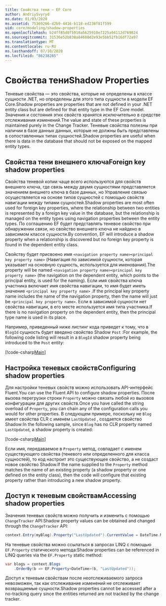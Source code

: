 ```yaml
---
title: Свойства тени — EF Core
author: AndriySvyryd
ms.date: 01/03/2020
ms.assetid: 75369266-d2b9-4416-b118-ed238f81f599
uid: core/modeling/shadow-properties
ms.openlocfilehash: b24ff85d8f5910a5625910e7225a94112d769824
ms.sourcegitcommit: 31536e52b838a84680d2e93e5bb52fb16df72a97
ms.translationtype: MT
ms.contentlocale: ru-RU
ms.lasthandoff: 07/10/2020
ms.locfileid: "86238285"
---
```

# <a name="shadow-properties"></a><span data-ttu-id="91e8d-102">Свойства тени</span><span class="sxs-lookup"><span data-stu-id="91e8d-102">Shadow Properties</span></span>

<span data-ttu-id="91e8d-103">Теневые свойства — это свойства, которые не определены в классе сущности .NET, но определены для этого типа сущности в модели EF Core.</span><span class="sxs-lookup"><span data-stu-id="91e8d-103">Shadow properties are properties that are not defined in your .NET entity class but are defined for that entity type in the EF Core model.</span></span> <span data-ttu-id="91e8d-104">Значения и состояния этих свойств хранятся исключительно в средстве отслеживания изменений.</span><span class="sxs-lookup"><span data-stu-id="91e8d-104">The value and state of these properties is maintained purely in the Change Tracker.</span></span> <span data-ttu-id="91e8d-105">Теневые свойства полезны при наличии в базе данных данных, которые не должны быть представлены в сопоставленных типах сущностей.</span><span class="sxs-lookup"><span data-stu-id="91e8d-105">Shadow properties are useful when there is data in the database that should not be exposed on the mapped entity types.</span></span>

## <a name="foreign-key-shadow-properties"></a><span data-ttu-id="91e8d-106">Свойства тени внешнего ключа</span><span class="sxs-lookup"><span data-stu-id="91e8d-106">Foreign key shadow properties</span></span>

<span data-ttu-id="91e8d-107">Свойства теневой копии чаще всего используются для свойств внешнего ключа, где связь между двумя сущностями представляется значением внешнего ключа в базе данных, но Управление связью осуществляется на основе типов сущностей с помощью свойств навигации между типами сущностей.</span><span class="sxs-lookup"><span data-stu-id="91e8d-107">Shadow properties are most often used for foreign key properties, where the relationship between two entities is represented by a foreign key value in the database, but the relationship is managed on the entity types using navigation properties between the entity types.</span></span> <span data-ttu-id="91e8d-108">По соглашению EF будет представлять теневое свойство при обнаружении связи, но свойство внешнего ключа не найдено в зависимом классе сущности.</span><span class="sxs-lookup"><span data-stu-id="91e8d-108">By convention, EF will introduce a shadow property when a relationship is discovered but no foreign key property is found in the dependent entity class.</span></span>

<span data-ttu-id="91e8d-109">Свойству будет присвоено имя `<navigation property name><principal key property name>` (Навигация по зависимой сущности, которая указывает на основную сущность, используется для именования).</span><span class="sxs-lookup"><span data-stu-id="91e8d-109">The property will be named `<navigation property name><principal key property name>` (the navigation on the dependent entity, which points to the principal entity, is used for the naming).</span></span> <span data-ttu-id="91e8d-110">Если имя свойства ключа участника включает имя свойства навигации, то имя будет иметь значение `<principal key property name>` .</span><span class="sxs-lookup"><span data-stu-id="91e8d-110">If the principal key property name includes the name of the navigation property, then the name will just be `<principal key property name>`.</span></span> <span data-ttu-id="91e8d-111">Если в зависимой сущности нет свойства навигации, в его месте используется имя типа участника.</span><span class="sxs-lookup"><span data-stu-id="91e8d-111">If there is no navigation property on the dependent entity, then the principal type name is used in its place.</span></span>

<span data-ttu-id="91e8d-112">Например, приведенный ниже листинг кода приведет к тому, что в `BlogId` сущность будет введено свойство Shadow `Post` :</span><span class="sxs-lookup"><span data-stu-id="91e8d-112">For example, the following code listing will result in a `BlogId` shadow property being introduced to the `Post` entity:</span></span>

[!code-csharp[Main](../../../samples/core/Modeling/Conventions/ShadowForeignKey.cs?name=Conventions&highlight=21-23)]

## <a name="configuring-shadow-properties"></a><span data-ttu-id="91e8d-113">Настройка теневых свойств</span><span class="sxs-lookup"><span data-stu-id="91e8d-113">Configuring shadow properties</span></span>

<span data-ttu-id="91e8d-114">Для настройки теневых свойств можно использовать API-интерфейс Fluent.</span><span class="sxs-lookup"><span data-stu-id="91e8d-114">You can use the Fluent API to configure shadow properties.</span></span> <span data-ttu-id="91e8d-115">После вызова перегрузки строки `Property` можно связать любой из вызовов конфигурации для других свойств.</span><span class="sxs-lookup"><span data-stu-id="91e8d-115">Once you have called the string overload of `Property`, you can chain any of the configuration calls you would for other properties.</span></span> <span data-ttu-id="91e8d-116">В следующем примере, поскольку не `Blog` имеет свойства CLR с именем `LastUpdated` , создается свойство Shadow:</span><span class="sxs-lookup"><span data-stu-id="91e8d-116">In the following sample, since `Blog` has no CLR property named `LastUpdated`, a shadow property is created:</span></span>

[!code-csharp[Main](../../../samples/core/Modeling/FluentAPI/ShadowProperty.cs?name=ShadowProperty&highlight=8)]

<span data-ttu-id="91e8d-117">Если имя, передаваемое в `Property` метод, совпадает с именем существующего свойства (теневого или определенного для класса сущностей), то код настроит это существующее свойство, а не создаст новое свойство Shadow.</span><span class="sxs-lookup"><span data-stu-id="91e8d-117">If the name supplied to the `Property` method matches the name of an existing property (a shadow property or one defined on the entity class), then the code will configure that existing property rather than introducing a new shadow property.</span></span>

## <a name="accessing-shadow-properties"></a><span data-ttu-id="91e8d-118">Доступ к теневым свойствам</span><span class="sxs-lookup"><span data-stu-id="91e8d-118">Accessing shadow properties</span></span>

<span data-ttu-id="91e8d-119">Значения теневых свойств можно получить и изменить с помощью `ChangeTracker` API:</span><span class="sxs-lookup"><span data-stu-id="91e8d-119">Shadow property values can be obtained and changed through the `ChangeTracker` API:</span></span>

``` csharp
context.Entry(myBlog).Property("LastUpdated").CurrentValue = DateTime.Now;
```

<span data-ttu-id="91e8d-120">На теневые свойства можно ссылаться в запросах LINQ с помощью `EF.Property` статического метода:</span><span class="sxs-lookup"><span data-stu-id="91e8d-120">Shadow properties can be referenced in LINQ queries via the `EF.Property` static method:</span></span>

``` csharp
var blogs = context.Blogs
    .OrderBy(b => EF.Property<DateTime>(b, "LastUpdated"));
```

<span data-ttu-id="91e8d-121">Доступ к теневым свойствам после неотслеживаемого запроса невозможен, так как отслеживание изменений не отслеживает возвращаемые сущности.</span><span class="sxs-lookup"><span data-stu-id="91e8d-121">Shadow properties cannot be accessed after a no-tracking query since the entities returned are not tracked by the change tracker.</span></span>
